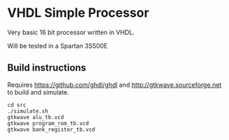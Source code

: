 # VHDL Simple Processor

Very basic 16 bit processor written in VHDL.

Will be tested in a Spartan 3S500E

## Build instructions

Requires https://github.com/ghdl/ghdl and http://gtkwave.sourceforge.net to build and simulate.


```
cd src
./simulate.sh
gtkwave alu_tb.vcd
gtkwave program_rom_tb.vcd
gtkwave bank_register_tb.vcd
```
